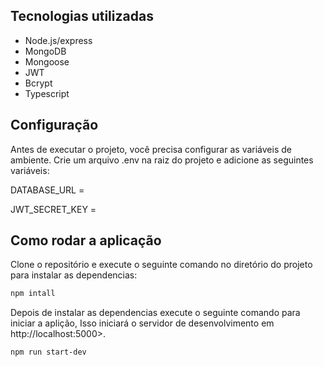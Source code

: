 ## Tecnologias utilizadas
 - Node.js/express
 - MongoDB
 - Mongoose
 - JWT
 - Bcrypt
 - Typescript

## Configuração
Antes de executar o projeto, você precisa configurar as variáveis de ambiente. Crie um arquivo .env na raiz do projeto e adicione as seguintes variáveis:

DATABASE_URL = 

JWT_SECRET_KEY =  

## Como rodar a aplicação
Clone o repositório e execute o seguinte comando no diretório do projeto para instalar as dependencias:
```bash
npm intall    
```

Depois de instalar as dependencias execute o seguinte comando para iniciar a aplição,
Isso iniciará o servidor de desenvolvimento em http://localhost:5000>.
```bash
npm run start-dev
```

